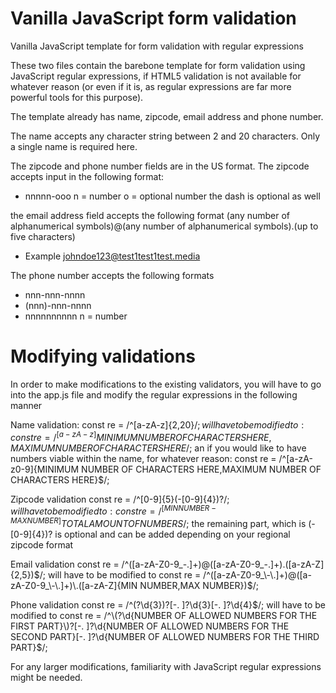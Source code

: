 # Vanilla JavaScript form validation
Vanilla JavaScript template for form validation with regular expressions

These two files contain the barebone template for form validation using JavaScript regular expressions, if HTML5 validation is not available for whatever reason (or even if it is, as regular expressions are far more powerful tools for this purpose).

The template already has name, zipcode, email address and phone number.

The name accepts any character string between 2 and 20 characters. Only a single name is required here.

The zipcode and phone number fields are in the US format.
The zipcode accepts input in the following format:
 - nnnnn-ooo
n = number
o = optional number
the dash is optional as well

the email address field accepts the following format
(any number of alphanumerical symbols)@(any number of alphanumerical symbols).(up to five characters)
 - Example johndoe123@test1test1test.media

The phone number accepts the following formats
 - nnn-nnn-nnnn
 - (nnn)-nnn-nnnn
 - nnnnnnnnnn
n = number

# Modifying validations
In order to make modifications to the existing validators, you will have to go into the app.js file and modify the regular expressions in the following manner

Name validation:
const re = /^[a-zA-z]{2,20}$/;
will have to be modified to:
const re = /^[a-zA-z]{MINIMUM NUMBER OF CHARACTERS HERE,MAXIMUM NUMBER OF CHARACTERS HERE}$/;
an if you would like to have numbers viable within the name, for whatever reason:
const re = /^[a-zA-z0-9]{MINIMUM NUMBER OF CHARACTERS HERE,MAXIMUM NUMBER OF CHARACTERS HERE}$/;

Zipcode validation
const re = /^[0-9]{5}(-[0-9]{4})?$/;
will have to be modified to:
const re = /^[MIN NUMBER-MAX NUMBER]{TOTAL AMOUNT OF NUMBERS}$/;
the remaining part, which is (-[0-9]{4})? is optional and can be added depending on your regional zipcode format

Email validation
const re = /^([a-zA-Z0-9_\-\.]+)@([a-zA-Z0-9_\-\.]+)\.([a-zA-Z]{2,5})$/;
will have to be modified to
const re = /^([a-zA-Z0-9_\-\.]+)@([a-zA-Z0-9_\-\.]+)\.([a-zA-Z]{MIN NUMBER,MAX NUMBER})$/;

Phone validation
const re = /^\(?\d{3}\)?[-. ]?\d{3}[-. ]?\d{4}$/;
will have to be modified to
const re = /^\(?\d{NUMBER OF ALLOWED NUMBERS FOR THE FIRST PART}\)?[-. ]?\d{NUMBER OF ALLOWED NUMBERS FOR THE SECOND PART}[-. ]?\d{NUMBER OF ALLOWED NUMBERS FOR THE THIRD PART}$/;

For any larger modifications, familiarity with JavaScript regular expressions might be needed.

